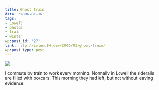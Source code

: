 ```yaml
---
title: Ghost train
date: '2006-01-26'
tags:
- Lowell
- photos
- train
- winter
wp:post_id: '27'
link: http://island94.dev/2006/01/ghost-train/
wp:post_type: post
---
```


<a href="http://www.flickr.com/photos/atomicworkshop/91590209/" alt="ghost train"><img src="http://farm1.static.flickr.com/34/91590209_5c74999e39.jpg" /></a> 

I commute by train to work every morning.  Normally in Lowell the siderails are filled with boxcars.  This morning they had left, but not without leaving evidence.

